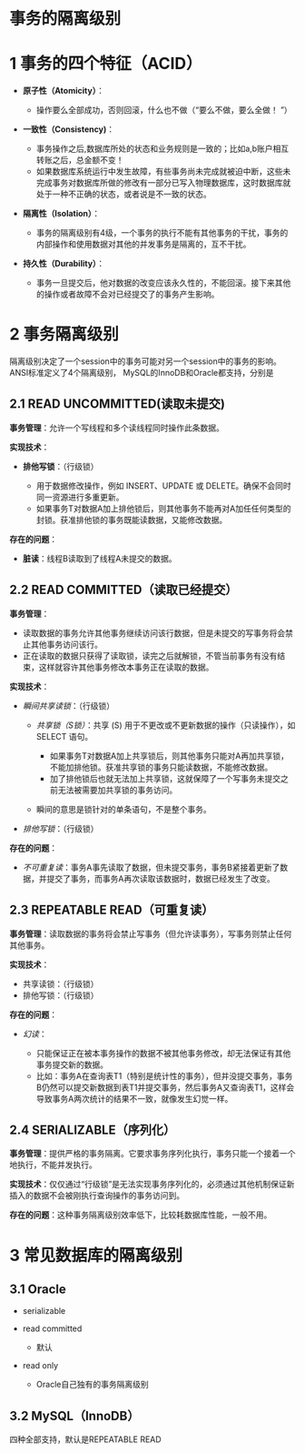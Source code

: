 # 事务的隔离级别

# 1 事务的四个特征（ACID）

- **原⼦性（Atomicity）**：

  - 操作要么全部成功，否则回滚，什么也不做（“要么不做，要么全做！ ”）
- **⼀致性（Consistency)**：

  - 事务操作之后,数据库所处的状态和业务规则是⼀致的；⽐如a,b账户相互转账之后，总⾦额不变！
  - 如果数据库系统运⾏中发⽣故障，有些事务尚未完成就被迫中断，这些未完成事务对数据库所做的修改有⼀部分已写⼊物理数据库，这时数据库就处于⼀种不正确的状态，或者说是不⼀致的状态。
- **隔离性（Isolation）**：

  - 事务的隔离级别有4级，⼀个事务的执⾏不能有其他事务的⼲扰，事务的内部操作和使⽤数据对其他的并发事务是隔离的，互不⼲扰。
- **持久性（Durability）**：

  - 事务⼀旦提交后，他对数据的改变应该永久性的，不能回滚。接下来其他的操作或者故障不会对已经提交了的事务产⽣影响。

# 2 事务隔离级别

隔离级别决定了⼀个session中的事务可能对另⼀个session中的事务的影响。 ANSI标准定义了4个隔离级别， MySQL的InnoDB和Oracle都⽀持，分别是

## 2.1 READ UNCOMMITTED(读取未提交)

**事务管理**：允许一个写线程和多个读线程同时操作此条数据。

**实现技术**：

- **排他写锁**：（行级锁）

  - 用于数据修改操作，例如 INSERT、UPDATE 或 DELETE。确保不会同时同一资源进行多重更新。
  - 如果事务T对数据A加上排他锁后，则其他事务不能再对A加任任何类型的封锁。获准排他锁的事务既能读数据，又能修改数据。

**存在的问题**：

- **脏读**：线程B读取到了线程A未提交的数据。

## 2.2 READ COMMITTED（读取已经提交）

**事务管理**：

- 读取数据的事务允许其他事务继续访问该行数据，但是未提交的写事务将会禁止其他事务访问该行。
- 正在读取的数据只获得了读取锁，读完之后就解锁，不管当前事务有没有结束，这样就容许其他事务修改本事务正在读取的数据。

**实现技术**：

- _瞬间共享读锁_：（行级锁）

  - _共享锁（S锁）_：共享 (S) 用于不更改或不更新数据的操作（只读操作），如 SELECT 语句。

    - 如果事务T对数据A加上共享锁后，则其他事务只能对A再加共享锁，不能加排他锁。获准共享锁的事务只能读数据，不能修改数据。
    - 加了排他锁后也就无法加上共享锁，这就保障了一个写事务未提交之前无法被需要加共享锁的事务访问。
  - 瞬间的意思是锁针对的单条语句，不是整个事务。
- _排他写锁_：（行级锁）

**存在的问题**：

- _不可重复读_：事务A事先读取了数据，但未提交事务，事务B紧接着更新了数据，并提交了事务，而事务A再次读取该数据时，数据已经发生了改变。

## 2.3 REPEATABLE READ（可重复读）

**事务管理**：读取数据的事务将会禁止写事务（但允许读事务），写事务则禁止任何其他事务。

**实现技术**：

- 共享读锁：（行级锁）
- 排他写锁：（行级锁）

**存在的问题**：

- _幻读_：

  - 只能保证正在被本事务操作的数据不被其他事务修改，却⽆法保证有其他事务提交新的数据。
  - ⽐如：事务A在查询表T1（特别是统计性的事务），但并没提交事务，事务B仍然可以提交新数据到表T1并提交事务，然后事务A又查询表T1，这样会导致事务A两次统计的结果不⼀致，就像发⽣幻觉⼀样。

## 2.4 SERIALIZABLE（序列化）

**事务管理**：提供严格的事务隔离。它要求事务序列化执行，事务只能一个接着一个地执行，不能并发执行。

**实现技术**：仅仅通过“行级锁”是无法实现事务序列化的，必须通过其他机制保证新插入的数据不会被刚执行查询操作的事务访问到。

**存在的问题**：这种事务隔离级别效率低下，比较耗数据库性能，一般不用。

# 3 常见数据库的隔离级别

## 3.1 Oracle

- serializable
- read committed

  - 默认
- read only

  - Oracle⾃⼰独有的事务隔离级别

## 3.2 MySQL（InnoDB）

四种全部支持，默认是REPEATABLE READ
